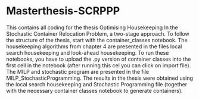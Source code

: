 # Masterthesis-SCRPPP
This contains all coding for the thesis Optimising Housekeeping In the Stochastic Container Relocation Problem, a two-stage approach. To follow the structure of the thesis, start with the container_classes notebook. The housekeeping algorithms from chapter 4 are presented in the files local search housekeeping and look-ahead housekeeping. To run these notebooks, you have to upload the .py version of container classes into the first cell in the notebook (after running this cel you can click on import file). The MILP and stochastic program are presented in the file MILP_StochasticProgramming. The results in the thesis were obtained using the local search housekeeping and Stochastic Programming file (together with the necessary container classes notebook to generate containers).

